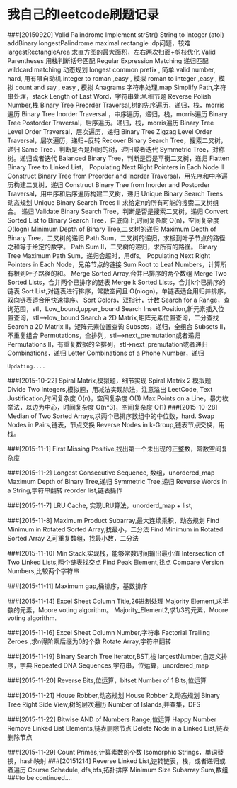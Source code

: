 我自己的leetcode刷题记录
=========================
###[20150920]
    Valid Palindrome
    Implement strStr()
    String to Integer (atoi)
    addBinary
    longestPalindrome 
    maximal rectangle :dp问题，较难
    largestRectangleArea 求直方图的最大面积，左右两次扫面+剪枝优化
    Valid Parentheses 用栈判断括号匹配
	Regular Expression Matching 递归匹配
	wildcard matching 动态规划
	longest common prefix , 简单
	valid number, hard, 用有限自动机
	integer to roman ,easy , 模拟
	roman to integer ,easy , 模拟
	count and say , easy , 模拟
	Anagrams 字符串处理,map
	Simplify Path,字符串处理，stack
	Length of Last Word，字符串处理.细节题
	Reverse Polish Number,栈
	Binary Tree Preorder Traversal,树的先序遍历，递归，栈，morris遍历
	Binary Tree Inorder Traversal ，中序遍历，递归，栈，morris遍历
	Binary Tree Postorder Traversal，后序遍历。递归，栈，morris遍历
	Binary Tree Level Order Traversal，层次遍历，递归
	Binary Tree Zigzag Level Order Traversal，层次遍历，递归+反转
	Recover Binary Search Tree，搜索二叉树，递归
	Same Tree，判断是否是相同的树，递归或者迭代
	Symmetric Tree，对称树。递归或者迭代
	Balanced Binary Tree，判断是否是平衡二叉树，递归
	Flatten Binary Tree to Linked List，
	Populating Next Right Pointers in Each Node II
	Construct Binary Tree from Preorder and Inorder Traversal，用先序和中序遍历构建二叉树，递归
	Construct Binary Tree from Inorder and Postorder Traversal，用中序和后序遍历构建二叉树，递归
	Unique Binary Search Trees 动态规划
	Unique Binary Search Trees II 求给定n的所有可能的搜索二叉树组合。 递归
	Validate Binary Search Tree，判断是否是搜索二叉树，递归
	Convert Sorted List to Binary Search Tree，自底向上,时间复杂度 O(n)，空间复杂度 O(logn)
	Minimum Depth of Binary Tree,二叉树的递归
	Maximum Depth of Binary Tree，二叉树的递归
	Path Sum，二叉树的递归，求根到叶子节点的路径之和等于给定的数字。
	Path Sum II，二叉树的递归，求所有的路径。
	Binary Tree Maximum Path Sum，递归会超时，用dfs。
	Populating Next Right Pointers in Each Node，兄弟节点的链接
	Sum Root to Leaf Numbers，计算所有根到叶子路径的和。
	Merge Sorted Array,合并已排序的两个数组
	Merge Two Sorted Lists，合并两个已排序的链表
	Merge k Sorted Lists，合并k个已排序的链表
	Sort List,对链表进行排序，常数空间且 O(nlogn)，单链表适合用归并排序，双向链表适合用快速排序。
	Sort Colors，双指针，计数
	Search for a Range，查询范围，stl，Low_bound,upper_bound
	Search Insert Position,新元素插入位置查询，stl-->low_bound
	Search a 2D Matrix,矩阵元素位置查询，二分查找
	Search a 2D Matrix II，矩阵元素位置查询
	Subsets，递归，全组合
	Subsets II，不重复组合
	Permutations，全排列，stl-->next_premutation或者递归
	Permutations II，有重复数据的全排列，stl->next_premutation或者递归
	Combinations，递归
	Letter Combinations of a Phone Number，递归
	
	Updating....
    
###[2015-10-22]
	Spiral Matrix,模拟题，细节实现
	Spiral Matrix 2 模拟题
	Divide Two Integers,模拟题，用减法实现除法，注意溢出
	LeetCode, Text Justification,时间复杂度 O(n)，空间复杂度 O(1)
	Max Points on a Line，暴力枚举法，以边为中心，时间复杂度 O(n^3)，空间复杂度 O(1)
###[2015-10-28]
	Median of Two Sorted Arrays,求两个已排序数组中的中位数，hard.
	Swap Nodes in Pairs,链表，节点交换
	Reverse Nodes in k-Group,链表节点交换，用栈。
    
###[2015-11-1]
	First Missing Positive,找出第一个未出现的正整数，常数空间复杂度
	
###[2015-11-2]
	Longest Consecutive Sequence, 数组，unordered_map
	Maximum Depth of Binary Tree,递归
	Symmetric Tree,递归
	Reverse Words in a String,字符串翻转
	reorder list,链表操作
	
###[2015-11-7]
	LRU Cache, 实现LRU算法，unorderd_map + list,
	
###[2015-11-8]
	Maximum Product Subarray,最大连续乘积，动态规划
	Find Minimum in Rotated Sorted Array,找最小，二分法
	Find Minimum in Rotated Sorted Array 2,可重复数组，找最小数，二分法
	
###[2015-11-10]
	Min Stack,实现栈，能够常数时间输出最小值
	Intersection of Two Linked Lists,两个链表找交点
	Find Peak Element,找点
	Compare Version Numbers,比较两个字符串
	
###[2015-11-11]
	Maximum gap,桶排序，基数排序
	
###[2015-11-14]
	Excel Sheet Column Title,26进制处理
	Majority Element,求半数的元素，Moore voting algorithm。
	Majority_Element2,求1/3的元素，Moore voting algorithm.
	
###[2015-11-16]
	Excel Sheet Column Number,字符串
	Factorial Trailing Zeroes ,求n得阶乘后缀为0的个数
	Rotate Array,字符串翻转
	
###[2015-11-19]
	Binary Search Tree Iterator,BST,栈
	largestNumber,自定义排序，字典
	Repeated DNA Sequences,字符串，位运算，unordered_map
	
###[2015-11-20]
	Reverse Bits,位运算，bitset
	Number of 1 Bits,位运算
	
###[2015-11-21]
	House Robber,动态规划
	House Robber 2,动态规划
	Binary Tree Right Side View,树的层次遍历
	Number of Islands,并查集，DFS
	
###[2015-11-22]
	Bitwise AND of Numbers Range,位运算
	Happy Number
	Remove Linked List Elements,链表删除节点
	Delete Node in a Linked List,链表删除节点
	
###[2015-11-29]
	Count Primes,计算素数的个数
	Isomorphic Strings，单词替换，hash映射
###[20151214]
   Reverse Linked List,逆转链表，栈，或者递归或者遍历
   Course Schedule, dfs,bfs,拓扑排序
   Minimum Size Subarray Sum,数组
###to be continued....
